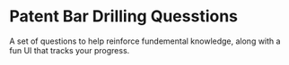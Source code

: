 # Patent Bar Drilling Quesstions
A set of questions to help reinforce fundemental knowledge, along with a fun UI that tracks your progress. 
